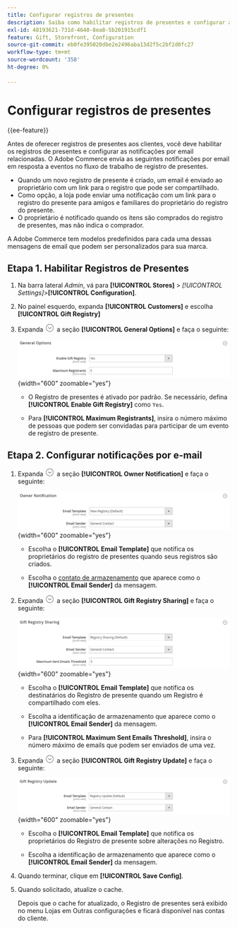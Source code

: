 ```yaml
---
title: Configurar registros de presentes
description: Saiba como habilitar registros de presentes e configurar as notificações por email relacionadas.
exl-id: 48193621-731d-4640-8ea8-5b201915cdf1
feature: Gift, Storefront, Configuration
source-git-commit: eb0fe395020dbe2e2496aba13d2f5c2bf2d0fc27
workflow-type: tm+mt
source-wordcount: '358'
ht-degree: 0%

---
```


# Configurar registros de presentes

{{ee-feature}}

Antes de oferecer registros de presentes aos clientes, você deve habilitar os registros de presentes e configurar as notificações por email relacionadas. O Adobe Commerce envia as seguintes notificações por email em resposta a eventos no fluxo de trabalho de registro de presentes.

- Quando um novo registro de presente é criado, um email é enviado ao proprietário com um link para o registro que pode ser compartilhado.
- Como opção, a loja pode enviar uma notificação com um link para o registro do presente para amigos e familiares do proprietário do registro do presente.
- O proprietário é notificado quando os itens são comprados do registro de presentes, mas não indica o comprador.

A Adobe Commerce tem modelos predefinidos para cada uma dessas mensagens de email que podem ser personalizados para sua marca.

## Etapa 1. Habilitar Registros de Presentes

1. Na barra lateral _Admin_, vá para **[!UICONTROL Stores]** > _[!UICONTROL Settings]_>**[!UICONTROL Configuration]**.

1. No painel esquerdo, expanda **[!UICONTROL Customers]** e escolha **[!UICONTROL Gift Registry]**

1. Expanda ![Seletor de expansão](../assets/icon-display-expand.png) a seção **[!UICONTROL General Options]** e faça o seguinte:

   ![Configuração de clientes - registro geral do presente](../configuration-reference/customers/assets/gift-registry-general-options.png){width="600" zoomable="yes"}

   - O Registro de presentes é ativado por padrão. Se necessário, defina **[!UICONTROL Enable Gift Registry]** como `Yes`.

   - Para **[!UICONTROL Maximum Registrants]**, insira o número máximo de pessoas que podem ser convidadas para participar de um evento de registro de presente.

## Etapa 2. Configurar notificações por e-mail

1. Expanda ![Seletor de expansão](../assets/icon-display-expand.png) a seção **[!UICONTROL Owner Notification]** e faça o seguinte:

   ![Configuração de clientes - notificação de proprietário do Registro de presente](../configuration-reference/customers/assets/gift-registry-owner-notification.png){width="600" zoomable="yes"}

   - Escolha o **[!UICONTROL Email Template]** que notifica os proprietários do registro de presentes quando seus registros são criados.

   - Escolha o [contato de armazenamento](../getting-started/store-details.md#store-email-addresses) que aparece como o **[!UICONTROL Email Sender]** da mensagem.

1. Expanda ![Seletor de expansão](../assets/icon-display-expand.png) a seção **[!UICONTROL Gift Registry Sharing]** e faça o seguinte:

   ![Configuração de clientes - compartilhamento do registro de presentes](../configuration-reference/customers/assets/gift-registry-gift-registry-sharing.png){width="600" zoomable="yes"}

   - Escolha o **[!UICONTROL Email Template]** que notifica os destinatários do Registro de presente quando um Registro é compartilhado com eles.

   - Escolha a identificação de armazenamento que aparece como o **[!UICONTROL Email Sender]** da mensagem.

   - Para **[!UICONTROL Maximum Sent Emails Threshold]**, insira o número máximo de emails que podem ser enviados de uma vez.

1. Expanda ![Seletor de expansão](../assets/icon-display-expand.png) a seção **[!UICONTROL Gift Registry Update]** e faça o seguinte:

   ![Configuração de clientes - atualização do Registro de presentes](../configuration-reference/customers/assets/gift-registry-gift-registry-update.png){width="600" zoomable="yes"}

   - Escolha o **[!UICONTROL Email Template]** que notifica os proprietários do Registro de presente sobre alterações no Registro.

   - Escolha a identificação de armazenamento que aparece como o **[!UICONTROL Email Sender]** da mensagem.

1. Quando terminar, clique em **[!UICONTROL Save Config]**.

1. Quando solicitado, atualize o cache.

   Depois que o cache for atualizado, o Registro de presentes será exibido no menu Lojas em Outras configurações e ficará disponível nas contas do cliente.
